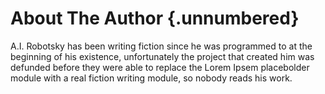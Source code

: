
# About The Author {.unnumbered}

A.I. Robotsky has been writing fiction since he was programmed to at the beginning of his existence, unfortunately the project that created him was defunded before they were able to replace the Lorem Ipsem placebolder module with a real fiction writing module, so nobody reads his work.